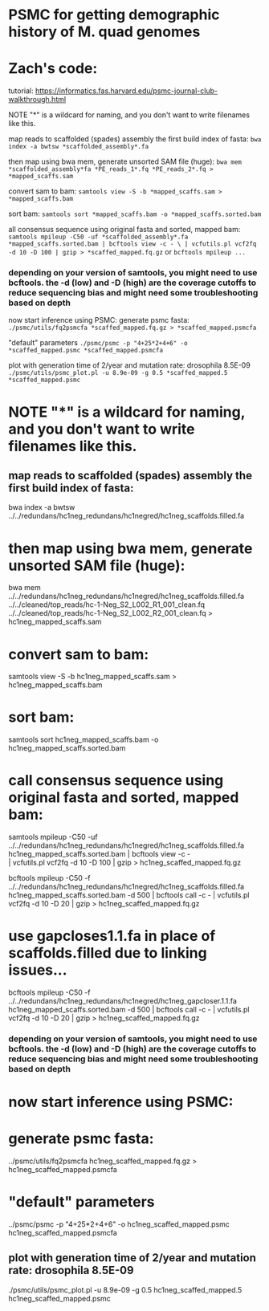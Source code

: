 # PSMC for getting demographic history of M. quad genomes

# Zach's code:
tutorial: https://informatics.fas.harvard.edu/psmc-journal-club-walkthrough.html

NOTE "*" is a wildcard for naming, and you don't want to write filenames like this.

map reads to scaffolded (spades) assembly the first build index of fasta:
`bwa index -a bwtsw *scaffolded_assembly*.fa`

then map using bwa mem, generate unsorted SAM file (huge):
`bwa mem *scaffolded_assembly*fa *PE_reads_1*.fq *PE_reads_2*.fq > *mapped_scaffs.sam`

convert sam to bam:
`samtools view -S -b *mapped_scaffs.sam > *mapped_scaffs.bam`

sort bam:
`samtools sort *mapped_scaffs.bam -o *mapped_scaffs.sorted.bam`

all consensus sequence using original fasta and sorted, mapped bam:
`samtools mpileup -C50 -uf *scaffolded_assembly*.fa *mapped_scaffs.sorted.bam | bcftools view -c - \
      | vcfutils.pl vcf2fq -d 10 -D 100 | gzip > *scaffed_mapped.fq.gz`
 or `bcftools mpileup ...`
### depending on your version of samtools, you might need to use bcftools. the -d (low) and -D (high) are the coverage cutoffs to reduce sequencing bias and might need some troubleshooting based on depth

now start inference using PSMC:
generate psmc fasta:
`./psmc/utils/fq2psmcfa *scaffed_mapped.fq.gz > *scaffed_mapped.psmcfa`

"default" parameters
`./psmc/psmc -p "4+25*2+4+6" -o *scaffed_mapped.psmc *scaffed_mapped.psmcfa`

plot with generation time of 2/year and mutation rate: drosophila 8.5E-09
`./psmc/utils/psmc_plot.pl -u 8.9e-09 -g 0.5 *scaffed_mapped.5 *scaffed_mapped.psmc`



# NOTE "*" is a wildcard for naming, and you don't want to write filenames like this.

## map reads to scaffolded (spades) assembly the first build index of fasta:
bwa index -a bwtsw ../../redundans/hc1neg_redundans/hc1negred/hc1neg_scaffolds.filled.fa

# then map using bwa mem, generate unsorted SAM file (huge):
bwa mem ../../redundans/hc1neg_redundans/hc1negred/hc1neg_scaffolds.filled.fa ../../cleaned/top_reads/hc-1-Neg_S2_L002_R1_001_clean.fq ../../cleaned/top_reads/hc-1-Neg_S2_L002_R2_001_clean.fq > hc1neg_mapped_scaffs.sam

# convert sam to bam:
samtools view -S -b hc1neg_mapped_scaffs.sam > hc1neg_mapped_scaffs.bam

# sort bam:
samtools sort hc1neg_mapped_scaffs.bam -o hc1neg_mapped_scaffs.sorted.bam

# call consensus sequence using original fasta and sorted, mapped bam:
samtools mpileup -C50 -uf ../../redundans/hc1neg_redundans/hc1negred/hc1neg_scaffolds.filled.fa hc1neg_mapped_scaffs.sorted.bam | bcftools view -c - \
      | vcfutils.pl vcf2fq -d 10 -D 100 | gzip > hc1neg_scaffed_mapped.fq.gz

bcftools mpileup -C50 -f ../../redundans/hc1neg_redundans/hc1negred/hc1neg_scaffolds.filled.fa hc1neg_mapped_scaffs.sorted.bam -d 500 | bcftools call -c - | vcfutils.pl vcf2fq -d 10 -D 20 | gzip > hc1neg_scaffed_mapped.fq.gz

# use gapcloses1.1.fa in place of scaffolds.filled due to linking issues...
bcftools mpileup -C50 -f ../../redundans/hc1neg_redundans/hc1negred/hc1neg_gapcloser.1.1.fa hc1neg_mapped_scaffs.sorted.bam -d 500 | bcftools call -c - | vcfutils.pl vcf2fq -d 10 -D 20 | gzip > hc1neg_scaffed_mapped.fq.gz



### depending on your version of samtools, you might need to use bcftools. the -d (low) and -D (high) are the coverage cutoffs to reduce sequencing bias and might need some troubleshooting based on depth

# now start inference using PSMC:
# generate psmc fasta:
../psmc/utils/fq2psmcfa hc1neg_scaffed_mapped.fq.gz > hc1neg_scaffed_mapped.psmcfa

# "default" parameters
../psmc/psmc -p "4+25*2+4+6" -o hc1neg_scaffed_mapped.psmc hc1neg_scaffed_mapped.psmcfa

## plot with generation time of 2/year and mutation rate: drosophila 8.5E-09
./psmc/utils/psmc_plot.pl -u 8.9e-09 -g 0.5 hc1neg_scaffed_mapped.5 hc1neg_scaffed_mapped.psmc
